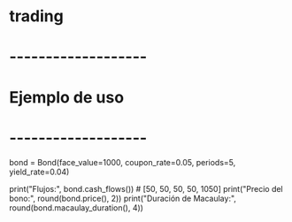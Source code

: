 # trading
# -------------------
# Ejemplo de uso
# -------------------
bond = Bond(face_value=1000, coupon_rate=0.05, periods=5, yield_rate=0.04)

print("Flujos:", bond.cash_flows())      # [50, 50, 50, 50, 1050]
print("Precio del bono:", round(bond.price(), 2))
print("Duración de Macaulay:", round(bond.macaulay_duration(), 4))
